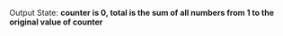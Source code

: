 Output State: **counter is 0, total is the sum of all numbers from 1 to the original value of counter**